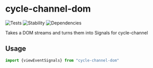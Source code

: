 # cycle-channel-dom

![Tests][BADGE_TRAVIS]
![Stability][BADGE_STABILITY]
![Dependencies][BADGE_DEPENDENCY]

Takes a DOM streams and turns them into Signals for cycle-channel


## Usage


``` javascript
import {viewEventSignals} from "cycle-channel-dom"


```

[BADGE_TRAVIS]: https://img.shields.io/travis/krainboltgreene/cycle-channel.svg?maxAge=2592000&style=flat-square-dom
[BADGE_STABILITY]: https://img.shields.io/badge/stability-strong-green.svg?maxAge=2592000&style=flat-square
[BADGE_DEPENDENCY]: https://img.shields.io/david/krainboltgreene/cycle-channel.svg?maxAge=2592000&style=flat-square-dom
